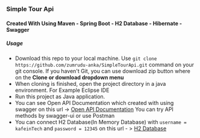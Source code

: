 <h3>Simple Tour Api</h3>

<h4>Created With Using Maven - Spring Boot - H2 Database - Hibernate - Swagger</h4>

<h5>Usage</h5>

<ul>
  <li>Download this repo to your local machine. Use <code>git clone https://github.com/zumrudu-anka/SimpleTourApi.git</code> command on your git console. If you haven't Git, you can use download zip button where on the <b>Clone or download dropdown menu</b></li>
  <li>When cloning is finished, open the project directory in a java environment. For Example Eclipse IDE</li>
  <li>Run this project as Java application.</li>
  <li>You can see Open API Documentation which created with using swagger on this url -> <a href="http://localhost:8080/swagger-ui.html">Open API Documentation</a>
	You can try API methods by swagger-ui or use Postman
  </li>
  <li>You can connect H2 Database(In Memory Database) with <code>username = kafeinTech</code> and <code>password = 12345</code> on this url - > <a href = "http://localhost:8080/h2-console">H2 Database</a></li>
</ul>
